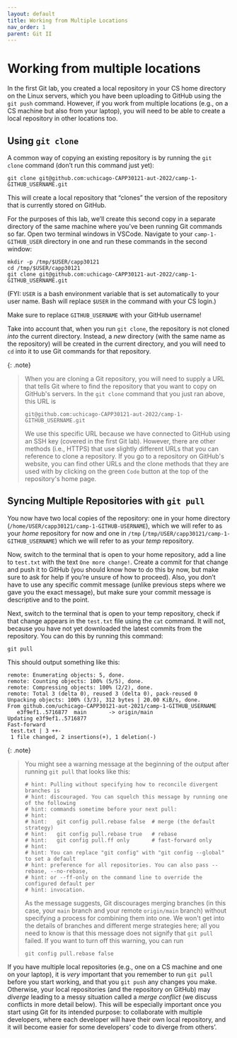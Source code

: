 ```yaml
---
layout: default
title: Working from Multiple Locations
nav_order: 1
parent: Git II
---
```


# Working from multiple locations

In the first Git lab, you created a local repository in your CS home directory on the Linux servers, which you have been uploading to GitHub using the `git push` command. However, if you work from multiple locations (e.g., on a CS machine but also from your laptop), you will need to be able to create a local repository in other locations too.

## Using `git clone`

A common way of copying an existing repository is by running the `git clone` command (don’t run this command just yet):

```
git clone git@github.com:uchicago-CAPP30121-aut-2022/camp-1-GITHUB_USERNAME.git
```

This will create a local repository that “clones” the version of the repository that is currently stored on GitHub.

For the purposes of this lab, we’ll create this second copy in a separate directory of the same machine where you’ve been running Git commands so far. Open two terminal windows in VSCode. Navigate to your `camp-1-GITHUB_USER` directory in one and run these commands in the second window:

```
mkdir -p /tmp/$USER/capp30121
cd /tmp/$USER/capp30121
git clone git@github.com:uchicago-CAPP30121-aut-2022/camp-1-GITHUB_USERNAME.git
```

(FYI: `USER` is a bash environment variable that is set automatically to your user name. Bash will replace `$USER` in the command with your CS login.)

Make sure to replace `GITHUB_USERNAME` with your GitHub username!

Take into account that, when you run `git clone`, the repository is not cloned _into_ the current directory. Instead, a _new_ directory (with the same name as the repository) will be created in the current directory, and you will need to `cd` into it to use Git commands for that repository.

{: .note}
> When you are cloning a Git repository, you will need to supply a URL that tells Git where to find the repository that you want to copy on GitHub's servers. In the `git clone` command that you just ran above, this URL is
> 
> ```
> git@github.com:uchicago-CAPP30121-aut-2022/camp-1-GITHUB_USERNAME.git
> ```
>
> We use this specific URL because we have connected to GitHub using an SSH key (covered in the first Git lab). However, there are other methods (i.e., HTTPS) that use slightly different URLs that you can reference to clone a repository. If you go to a repository on GitHub's website, you can find other URLs and the clone methods that they are used with by clicking on the green `Code` button at the top of the repository's home page.

## Syncing Multiple Repositories with `git pull`

You now have two local copies of the repository: one in your home directory (`/home/USER/capp30121/camp-1-GITHUB-USERNAME`), which we will refer to as your _home_ repository for now and one in `/tmp` (`/tmp/USER/capp30121/camp-1-GITHUB_USERNAME`) which we will refer to as your _temp_ repository.

Now, switch to the terminal that is open to your home repository, add a line to `test.txt` with the text `One more change!`. Create a commit for that change and push it to GitHub (you should know how to do this by now, but make sure to ask for help if you’re unsure of how to proceed). Also, you don’t have to use any specific commit message (unlike previous steps where we gave you the exact message), but make sure your commit message is descriptive and to the point.

Next, switch to the terminal that is open to your temp repository, check if that change appears in the `test.txt` file using the `cat` command. It will not, because you have not yet downloaded the latest commits from the repository. You can do this by running this command:

```
git pull
```

This should output something like this:

```
remote: Enumerating objects: 5, done.
remote: Counting objects: 100% (5/5), done.
remote: Compressing objects: 100% (2/2), done.
remote: Total 3 (delta 0), reused 3 (delta 0), pack-reused 0
Unpacking objects: 100% (3/3), 312 bytes | 20.00 KiB/s, done.
From github.com/uchicago-CAPP30121-aut-2021/camp-1-GITHUB_USERNAME
   e3f9ef1..5716877  main       -> origin/main
Updating e3f9ef1..5716877
Fast-forward
 test.txt | 3 ++-
 1 file changed, 2 insertions(+), 1 deletion(-)
```

{: .note} 
> You might see a warning message at the beginning of the output after running `git pull` that looks like this:
> 
> ```
> # hint: Pulling without specifying how to reconcile divergent branches is
> # hint: discouraged. You can squelch this message by running one of the following
> # hint: commands sometime before your next pull:
> # hint: 
> # hint:   git config pull.rebase false  # merge (the default strategy)
> # hint:   git config pull.rebase true   # rebase
> # hint:   git config pull.ff only       # fast-forward only
> # hint: 
> # hint: You can replace "git config" with "git config --global" to set a default
> # hint: preference for all repositories. You can also pass --rebase, --no-rebase,
> # hint: or --ff-only on the command line to override the configured default per
> # hint: invocation.
> ```
>
> As the message suggests, Git discourages merging branches (in this case, your `main` branch and your remote `origin/main` branch) without specifying a process for combining them into one. We won't get into the details of branches and different merge strategies here; all you need to know is that this message does not signify that `git pull` failed. If you want to turn off this warning, you can run
> 
> ```
> git config pull.rebase false
> ```

If you have multiple local repositories (e.g., one on a CS machine and one on your laptop), it is *very* important that you remember to run `git pull` before you start working, and that you `git push` any changes you make. Otherwise, your local repositories (and the repository on GitHub) may _diverge_ leading to a messy situation called a _merge conflict_ (we discuss conflicts in more detail below). This will be especially important once you start using Git for its intended purpose: to collaborate with multiple developers, where each developer will have their own local repository, and it will become easier for some developers’ code to diverge from others’.
